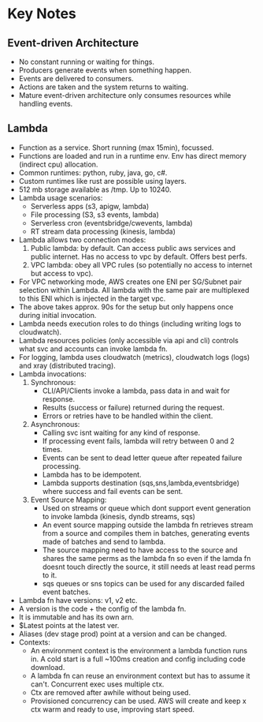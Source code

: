 # Key Notes

## Event-driven Architecture 
* No constant running or waiting for things. 
* Producers generate events when something happen. 
* Events are delivered to consumers. 
* Actions are taken and the system returns to waiting. 
* Mature event-driven architecture only consumes resources while handling events. 

## Lambda
* Function as a service. Short running (max 15min), focussed. 
* Functions are loaded and run in a runtime env. Env has direct memory (indirect cpu) allocation. 
* Common runtimes: python, ruby, java, go, c#. 
* Custom runtimes like rust are possible using layers. 
* 512 mb storage available as /tmp. Up to 10240. 
* Lambda usage scenarios:
    - Serverless apps (s3, apigw, lambda)
    - File processing (S3, s3 events, lambda)
    - Serverless cron (eventsbridge/cwevents, lambda)
    - RT stream data processing (kinesis, lambda)
* Lambda allows two connection modes:
    1. Public lambda: by default. Can access public aws services and public internet. Has no access to vpc by default. Offers best perfs. 
    2. VPC lambda: obey all VPC rules (so potentially no access to internet but access to vpc). 
* For VPC networking mode, AWS creates one ENI per SG/Subnet pair selection within Lambda. All lambda with the same pair are multiplexed to this ENI which is injected in the target vpc. 
* The above takes approx. 90s for the setup but only happens once during initial invocation. 
* Lambda needs execution roles to do things (including writing logs to cloudwatch). 
* Lambda resources policies (only accessible via api and cli) controls what svc and accounts can invoke lambda fn. 
* For logging, lambda uses cloudwatch (metrics), cloudwatch logs (logs) and xray (distributed tracing). 
* Lambda invocations:
    1. Synchronous:
        - CLI/API/Clients invoke a lambda, pass data in and wait for response. 
        - Results (success or failure) returned during the request. 
        - Errors or retries have to be handled within the client. 
    2. Asynchronous:
        - Calling svc isnt waiting for any kind of response. 
        - If processing event fails, lambda will retry between 0 and 2 times. 
        - Events can be sent to dead letter queue after repeated failure processing. 
        - Lambda has to be idempotent. 
        - Lambda supports destination (sqs,sns,lambda,eventsbridge) where success and fail events can be sent. 
    3. Event Source Mapping:
        - Used on streams or queue which dont support event generation to invoke lambda (kinesis, dyndb streams, sqs)
        - An event source mapping outside the lambda fn retrieves stream from a source and compiles them in batches, generating events made of batches and send to lambda. 
        - The source mapping need to have access to the source and shares the same perms as the lambda fn so even if the lamda fn doesnt touch directly the source, it still needs at least read perms to it. 
        - sqs queues or sns topics can be used for any discarded failed event batches. 
* Lambda fn have versions: v1, v2 etc. 
* A version is the code + the config of the lambda fn. 
* It is immutable and has its own arn. 
* $Latest points at the latest ver. 
* Aliases (dev stage prod) point at a version and can be changed. 
* Contexts:
    - An environment context is the environment a lambda function runs in. A cold start is a full ~100ms creation and config including code download. 
    - A lambda fn can reuse an environment context but has to assume it can't. Concurrent exec uses multiple ctx. 
    - Ctx are removed after awhile without being used. 
    - Provisioned concurrency can be used. AWS will create and keep x ctx warm and ready to use, improving start speed. 